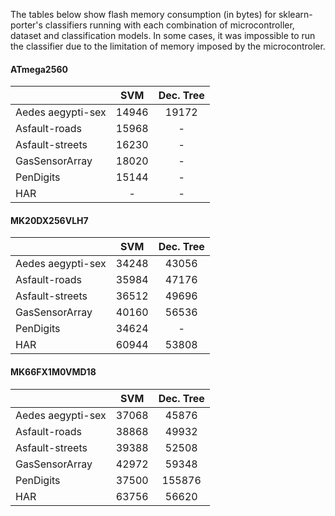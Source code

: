 The tables below show flash memory consumption (in bytes) for sklearn-porter's classifiers running with each combination of microcontroller, dataset and classification models. In some cases, it was impossible to run the classifier due to the limitation of memory imposed by the microcontroler.

#### ATmega2560
|                   |  SVM  | Dec. Tree |
|-------------------|:-----:|:---------:|
| Aedes aegypti-sex | 14946 |   19172   |
| Asfault-roads     | 15968 |     -     |
| Asfault-streets   | 16230 |     -     |
| GasSensorArray    | 18020 |     -     |
| PenDigits         | 15144 |     -     |
| HAR               |   -   |     -     |


#### MK20DX256VLH7
|                   |  SVM  | Dec. Tree |
|-------------------|:-----:|:---------:|
| Aedes aegypti-sex | 34248 |   43056   |
| Asfault-roads     | 35984 |   47176   |
| Asfault-streets   | 36512 |   49696   |
| GasSensorArray    | 40160 |   56536   |
| PenDigits         | 34624 |     -     |
| HAR               | 60944 |   53808   |


#### MK66FX1M0VMD18
|                   |  SVM  | Dec. Tree |
|-------------------|:-----:|:---------:|
| Aedes aegypti-sex | 37068 |   45876   |
| Asfault-roads     | 38868 |   49932   |
| Asfault-streets   | 39388 |   52508   |
| GasSensorArray    | 42972 |   59348   |
| PenDigits         | 37500 |   155876  |
| HAR               | 63756 |   56620   |
